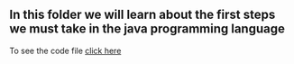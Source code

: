 ## In this folder we will learn about the first steps we must take in the java programming language

To see the code file [click here](https://github.com/IgorMariano25/Java/blob/main/FirstSteps/src/firstSteps.java)

